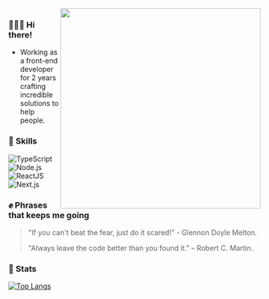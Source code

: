 <img align="right" width="400" src="./Javascript_Isometric.png">

### 🙋🏻‍♂️ Hi there!
 - Working as a front-end developer for 2 years crafting incredible solutions to help people.

### 🚀 Skills
![TypeScript](https://img.shields.io/badge/TypeScript-007ACC?style=for-the-badge&logo=typescript&logoColor=white)
![Node.js](https://img.shields.io/badge/Node.js-43853D?style=for-the-badge&logo=node.js&logoColor=white)
![ReactJS](https://img.shields.io/badge/React-20232A?style=for-the-badge&logo=react&logoColor=61DAFB)
![Next.js](https://img.shields.io/badge/next.js-000000?style=for-the-badge&logo=next.js&logoColor=white)

### ✊ Phrases that keeps me going
> "If you can't beat the fear, just do it scared!" - Glennon Doyle Melton.
> 
> "Always leave the code better than you found it." – Robert C. Martin.

### 🌟 Stats
[![Top Langs](https://github-readme-stats.vercel.app/api/top-langs/?username=jvzaniolo&theme=ayu-mirage&layout=compact)](https://github.com/anuraghazra/github-readme-stats)
